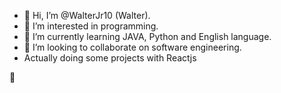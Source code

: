 - 👋 Hi, I’m @WalterJr10 (Walter).
- 👀 I’m interested in programming.
- 🌱 I’m currently learning JAVA, Python and English language.
- 💞️ I’m looking to collaborate on software engineering.
- Actually doing some projects with Reactjs


🍊

